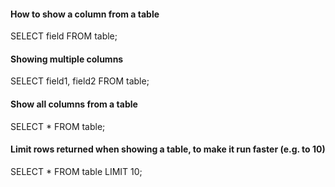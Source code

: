 #### How to show a column from a table
SELECT field FROM table;

#### Showing multiple columns
SELECT field1, field2 FROM table;

#### Show all columns from a table
SELECT * FROM table;

#### Limit rows returned when showing a table, to make it run faster (e.g. to 10)
SELECT * FROM table LIMIT 10;

